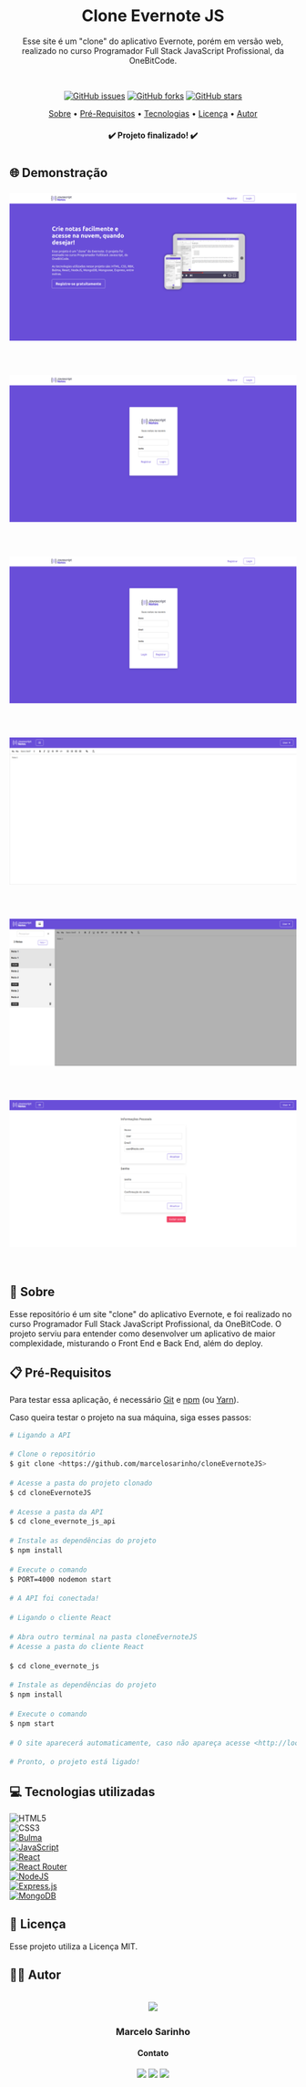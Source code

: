 <h1 align="center">Clone Evernote JS</h1>
<p align="center">Esse site é um "clone" do aplicativo Evernote, porém em versão web, realizado no curso Programador Full Stack JavaScript Profissional, da OneBitCode.</p>
</br>
<p align="center">
<a href="https://github.com/marcelosarinho/cloneEvernoteJS/issues"><img alt="GitHub issues" src="https://img.shields.io/github/issues/marcelosarinho/cloneEvernoteJS?style=flat-square"></a>
<a href="https://github.com/marcelosarinho/cloneEvernoteJS/network"><img alt="GitHub forks" src="https://img.shields.io/github/forks/marcelosarinho/cloneEvernoteJS?style=flat-square"></a>
<a href="https://github.com/marcelosarinho/cloneEvernoteJS/stargazers"><img alt="GitHub stars" src="https://img.shields.io/github/stars/marcelosarinho/cloneEvernoteJS?style=social"></a>
</p>
<p align="center">
<a href="#sobre">Sobre</a> • 
<a href="#pre-requisitos">Pré-Requisitos</a> • 
<a href="#tecnologias">Tecnologias</a> • 
<a href="#licenca">Licença</a> •
<a href="#autor">Autor</a>
</p>
<h4 align="center"> ✔️ Projeto finalizado! ✔️ </h4>
<h1></h1>
<h2>🌐 Demonstração</h2>
<div>
  <h3 align="center">
   <img src="./screenshots/home.png"/>
  </h3>
  <br/>
  <h3 align="center">
   <img src="./screenshots/login.png"/>
  </h3>
  <br/>
  <h3 align="center">
   <img src="./screenshots/register.png"/>
  </h3>
  <br/>
  <h3 align="center">
   <img src="./screenshots/editor.png"/>
  </h3>
  <br/>
  <h3 align="center">
   <img src="./screenshots/notes.png"/>
  </h3>
  <br/>
  <h3 align="center">
   <img src="./screenshots/editUser.png"/>
  </h3>
  <br/>
</div>
<h2 id="sobre">📖 Sobre</h2>
<p>Esse repositório é um site "clone" do aplicativo Evernote, e foi realizado no curso Programador Full Stack JavaScript Profissional, da OneBitCode. O projeto serviu para entender como desenvolver um aplicativo de maior complexidade, misturando o Front End e Back End, além do deploy.</p>
<h2 id="pre-requisitos">📋 Pré-Requisitos</h2>
<p>Para testar essa aplicação, é necessário <a href="https://git-scm.com/">Git</a> e <a href="https://www.npmjs.com/">npm</a> (ou <a href="https://yarnpkg.com/">Yarn</a>).</p>
<p>Caso queira testar o projeto na sua máquina, siga esses passos:</p>

```bash
# Ligando a API

# Clone o repositório
$ git clone <https://github.com/marcelosarinho/cloneEvernoteJS>

# Acesse a pasta do projeto clonado
$ cd cloneEvernoteJS

# Acesse a pasta da API
$ cd clone_evernote_js_api

# Instale as dependências do projeto
$ npm install

# Execute o comando
$ PORT=4000 nodemon start

# A API foi conectada!

# Ligando o cliente React

# Abra outro terminal na pasta cloneEvernoteJS
# Acesse a pasta do cliente React

$ cd clone_evernote_js

# Instale as dependências do projeto
$ npm install

# Execute o comando
$ npm start

# O site aparecerá automaticamente, caso não apareça acesse <http://localhost:3000/>

# Pronto, o projeto está ligado!

```

<h2 id="tecnologias">💻 Tecnologias utilizadas</h2>

![HTML5](https://img.shields.io/badge/html5-%23E34F26.svg?style=for-the-badge&logo=html5&logoColor=white)
<br/>
![CSS3](https://img.shields.io/badge/css3-%231572B6.svg?style=for-the-badge&logo=css3&logoColor=white)
<br/>
<a href="https://bulma.io/">![Bulma](https://img.shields.io/badge/bulma-00D0B1?style=for-the-badge&logo=bulma&logoColor=white)</a>
<br/>
<a href="https://www.javascript.com/">![JavaScript](https://img.shields.io/badge/javascript-%23323330.svg?style=for-the-badge&logo=javascript&logoColor=%23F7DF1E)</a>
<br/>
<a href="https://reactjs.org/">![React](https://img.shields.io/badge/react-%2320232a.svg?style=for-the-badge&logo=react&logoColor=%2361DAFB)</a>
<br/>
<a href="https://reactrouter.com/">![React Router](https://img.shields.io/badge/React_Router-CA4245?style=for-the-badge&logo=react-router&logoColor=white)</a>
<br/>
<a href="https://nodejs.org/en/">![NodeJS](https://img.shields.io/badge/node.js-6DA55F?style=for-the-badge&logo=node.js&logoColor=white)</a>
<br/>
<a href="https://expressjs.com/">![Express.js](https://img.shields.io/badge/express.js-%23404d59.svg?style=for-the-badge&logo=express&logoColor=%2361DAFB)</a>
<br/>
<a href="https://www.mongodb.com/cloud/atlas/lp/try2?utm_content=controlhterms&utm_source=google&utm_campaign=gs_americas_brazil_search_core_brand_atlas_desktop&utm_term=mongodb&utm_medium=cpc_paid_search&utm_ad=e&utm_ad_campaign_id=12212624308&adgroup=115749706023&gclid=EAIaIQobChMI6_DEz6Kw-QIVTciUCR0uuADzEAAYASAAEgJ2O_D_BwE">![MongoDB](https://img.shields.io/badge/MongoDB-%234ea94b.svg?style=for-the-badge&logo=mongodb&logoColor=white)</a>
<h2 id="licenca">📜 Licença</h2>
Esse projeto utiliza a Licença MIT.
<h2 id="autor">👨‍💻 Autor</h2>
<br/>
<div align="center">
<a href="https://github.com/marcelosarinho">
<img src="https://avatars.githubusercontent.com/u/105175233?s=400&u=319025640369177cd290b894f1ffd06363059b64&v=4" width="150px"/>
</a>
<h3>Marcelo Sarinho</h3>
<h4>Contato</h4>
<a href="https://github.com/marcelosarinho"><img src="https://img.shields.io/badge/github-%23121011.svg?style=for-the-badge&logo=github&logoColor=white"/></a>
<a href="https://www.linkedin.com/in/marcelo-sarinho-a4706923a/"><img src="https://img.shields.io/badge/linkedin-%230077B5.svg?style=for-the-badge&logo=linkedin&logoColor=white"/></a>
<a href="mailto:marceloactsarinho@gmail.com"><img src="https://img.shields.io/badge/Gmail-D14836?style=for-the-badge&logo=gmail&logoColor=white"/></a>
</div>
